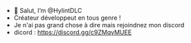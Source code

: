 - 👋 Salut, I’m @HylintDLC
- Créateur développeut en tous genre !
- Je n'ai pas grand chose à dire mais rejoindnez mon discord
- dicord : https://discord.gg/c9ZMqvMUEE


<!---
HylintDLC/HylintDLC is a ✨ special ✨ repository because its `README.md` (this file) appears on your GitHub profile.
You can click the Preview link to take a look at your changes.
--->
